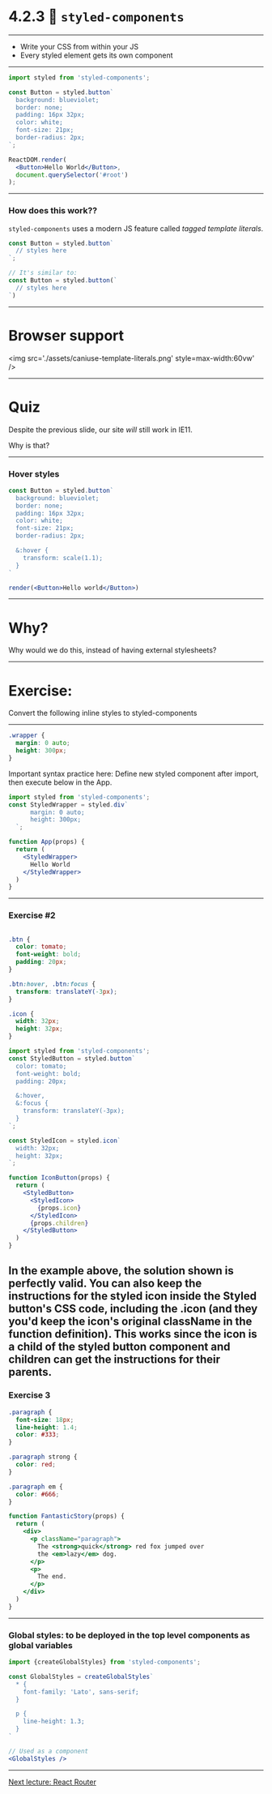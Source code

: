 # 4.2.3 💅 `styled-components`

---

- Write your CSS from within your JS
- Every styled element gets its own component

---

```jsx
import styled from 'styled-components';

const Button = styled.button`
  background: blueviolet;
  border: none;
  padding: 16px 32px;
  color: white;
  font-size: 21px;
  border-radius: 2px;
`;

ReactDOM.render(
  <Button>Hello World</Button>,
  document.querySelector('#root')
);
```

---

### How does this work??

`styled-components` uses a modern JS feature called _tagged template literals_.

```js
const Button = styled.button`
  // styles here
`;

// It's similar to:
const Button = styled.button(`
  // styles here
`)
```

---

# Browser support

<img src='./assets/caniuse-template-literals.png' style=max-width:60vw' />

---

# Quiz

Despite the previous slide, our site _will_ still work in IE11.

Why is that?

---

### Hover styles

```jsx live=true
const Button = styled.button`
  background: blueviolet;
  border: none;
  padding: 16px 32px;
  color: white;
  font-size: 21px;
  border-radius: 2px;

  &:hover {
    transform: scale(1.1);
  }
`

render(<Button>Hello world</Button>)
```

---

# Why?

Why would we do this, instead of having external stylesheets?

---

# Exercise:

Convert the following inline styles to styled-components

---

```css
.wrapper {
  margin: 0 auto;
  height: 300px;
}

```

Important syntax practice here: Define new styled component after import, then execute below in the App.

```jsx
import styled from 'styled-components';
const StyledWrapper = styled.div`
      margin: 0 auto;
      height: 300px;
  `;

function App(props) {
  return (
    <StyledWrapper>
      Hello World
    </StyledWrapper>
  )
}
```

---

### Exercise #2

```css

.btn {
  color: tomato;
  font-weight: bold;
  padding: 20px;
}

.btn:hover, .btn:focus {
  transform: translateY(-3px);
}

.icon {
  width: 32px;
  height: 32px;
}
```

```jsx
import styled from 'styled-components';
const StyledButton = styled.button`
  color: tomato;
  font-weight: bold;
  padding: 20px;

  &:hover,
  &:focus {
    transform: translateY(-3px);
  }
`;

const StyledIcon = styled.icon`
  width: 32px;
  height: 32px;
`;

function IconButton(props) {
  return (
    <StyledButton>
      <StyledIcon>
        {props.icon}
      </StyledIcon>
      {props.children}
    </StyledButton>
  )
}
```
In the example above, the solution shown is perfectly valid. You can also keep the instructions for the styled icon inside the 
Styled button's CSS code, including the .icon (and they you'd keep the icon's original className in the function definition).
This works since the icon is a child of the styled button component and children can get the instructions for their parents.
---

### Exercise 3


```css
.paragraph {
  font-size: 18px;
  line-height: 1.4;
  color: #333;
}

.paragraph strong {
  color: red;
}

.paragraph em {
  color: #666;
}
```

```jsx
function FantasticStory(props) {
  return (
    <div>
      <p className="paragraph">
        The <strong>quick</strong> red fox jumped over
        the <em>lazy</em> dog.
      </p>
      <p>
        The end.
      </p>
    </div>
  )
}
```

---

### Global styles: to be deployed in the top level components as global variables

```jsx
import {createGlobalStyles} from 'styled-components';

const GlobalStyles = createGlobalStyles`
  * {
    font-family: 'Lato', sans-serif;
  }

  p {
    line-height: 1.3;
  }
`

// Used as a component
<GlobalStyles />
```

---

[Next lecture: React Router](../lecture-4-react-router)